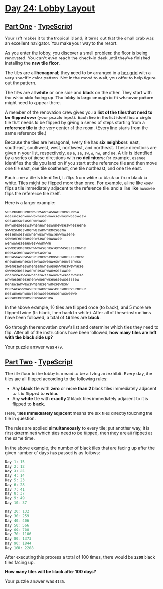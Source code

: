 # [Day 24: Lobby Layout](https://adventofcode.com/2020/day/24)

## [Part One](https://adventofcode.com/2020/day/24#part1) - [TypeScript](/solutions/typescript/src/p1.ts)

Your raft makes it to the tropical island; it turns out that the small crab was
an excellent navigator. You make your way to the resort.

As you enter the lobby, you discover a small problem: the floor is being
renovated. You can't even reach the check-in desk until they've finished
installing the **new tile floor**.

The tiles are all **hexagonal**; they need to be arranged in a
[hex grid](https://en.wikipedia.org/wiki/Hexagonal_tiling) with a very specific
color pattern. Not in the mood to wait, you offer to help figure out the
pattern.

The tiles are all **white** on one side and **black** on the other. They start
with the white side facing up. The lobby is large enough to fit whatever pattern
might need to appear there.

A member of the renovation crew gives you a **list of the tiles that need to**
**be flipped over** (your puzzle input). Each line in the list identifies a
single tile that needs to be flipped by giving a series of steps starting from a
**reference tile** in the very center of the room. (Every line starts from the
same reference tile.)

Because the tiles are hexagonal, every tile has **six neighbors**: east,
southeast, southwest, west, northwest, and northeast. These directions are given
in your list, respectively, as `e`, `se`, `sw`, `w`, `nw`, and `ne`. A tile is
identified by a series of these directions with **no delimiters**; for example,
`esenee` identifies the tile you land on if you start at the reference tile and
then move one tile east, one tile southeast, one tile northeast, and one tile
east.

Each time a tile is identified, it flips from white to black or from black to
white. Tiles might be flipped more than once. For example, a line like `esew`
flips a tile immediately adjacent to the reference tile, and a line like
`nwwswee` flips the reference tile itself.

Here is a larger example:

```rs
sesenwnenenewseeswwswswwnenewsewsw
neeenesenwnwwswnenewnwwsewnenwseswesw
seswneswswsenwwnwse
nwnwneseeswswnenewneswwnewseswneseene
swweswneswnenwsewnwneneseenw
eesenwseswswnenwswnwnwsewwnwsene
sewnenenenesenwsewnenwwwse
wenwwweseeeweswwwnwwe
wsweesenenewnwwnwsenewsenwwsesesenwne
neeswseenwwswnwswswnw
nenwswwsewswnenenewsenwsenwnesesenew
enewnwewneswsewnwswenweswnenwsenwsw
sweneswneswneneenwnewenewwneswswnese
swwesenesewenwneswnwwneseswwne
enesenwswwswneneswsenwnewswseenwsese
wnwnesenesenenwwnenwsewesewsesesew
nenewswnwewswnenesenwnesewesw
eneswnwswnwsenenwnwnwwseeswneewsenese
neswnwewnwnwseenwseesewsenwsweewe
wseweeenwnesenwwwswnew
```

In the above example, 10 tiles are flipped once (to black), and 5 more are
flipped twice (to black, then back to white). After all of these instructions
have been followed, a total of **`10`** tiles are **black**.

Go through the renovation crew's list and determine which tiles they need to
flip. After all of the instructions have been followed, **how many tiles are**
**left with the black side up?**

Your puzzle answer was `479`.

## [Part Two](https://adventofcode.com/2020/day/24#part2) - [TypeScript](/solutions/typescript/src/p2.ts)

The tile floor in the lobby is meant to be a living art exhibit. Every day, the
tiles are all flipped according to the following rules:

- Any **black** tile with **zero** or **more than 2** black tiles immediately
  adjacent to it is flipped to **white**.
- Any **white** tile with **exactly 2** black tiles immediately adjacent to it
  is flipped to **black**.

Here, **tiles immediately adjacent** means the six tiles directly touching the
tile in question.

The rules are applied **simultaneously** to every tile; put another way, it is
first determined which tiles need to be flipped, then they are all flipped at
the same time.

In the above example, the number of black tiles that are facing up after the
given number of days has passed is as follows:

```rs
Day 1: 15
Day 2: 12
Day 3: 25
Day 4: 14
Day 5: 23
Day 6: 28
Day 7: 41
Day 8: 37
Day 9: 49
Day 10: 37

Day 20: 132
Day 30: 259
Day 40: 406
Day 50: 566
Day 60: 788
Day 70: 1106
Day 80: 1373
Day 90: 1844
Day 100: 2208
```

After executing this process a total of 100 times, there would be **`2208`**
black tiles facing up.

<!--lint ignore no-emphasis-as-heading-->

**How many tiles will be black after 100 days?**

Your puzzle answer was `4135`.
